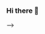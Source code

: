 ### Hi there 👋

<!--
# 💫 About Me:
I'm currently working on freelance mobile project.<br>I like to code with flutter<br>I'm currently learning Java Spring Framework.<br>bodybuilding, cycling and swimming are my favorite hobbies


## 🌐 Socials:
[![LinkedIn](https://img.shields.io/badge/LinkedIn-%230077B5.svg?logo=linkedin&logoColor=white)](https://linkedin.com/in/https://www.linkedin.com/in/enes-ceylan-5845b0147/) 

# 💻 Tech Stack:
![Java](https://img.shields.io/badge/java-%23ED8B00.svg?style=for-the-badge&logo=java&logoColor=white) ![Spring](https://img.shields.io/badge/spring-%236DB33F.svg?style=for-the-badge&logo=spring&logoColor=white) ![Dart](https://img.shields.io/badge/dart-%230175C2.svg?style=for-the-badge&logo=dart&logoColor=white) ![Arduino](https://img.shields.io/badge/-Arduino-00979D?style=for-the-badge&logo=Arduino&logoColor=white) ![Postman](https://img.shields.io/badge/Postman-FF6C37?style=for-the-badge&logo=postman&logoColor=white) ![Apache](https://img.shields.io/badge/apache-%23D42029.svg?style=for-the-badge&logo=apache&logoColor=white) ![Apache Maven](https://img.shields.io/badge/Apache%20Maven-C71A36?style=for-the-badge&logo=Apache%20Maven&logoColor=white)
# 📊 GitHub Stats:
![](https://github-readme-stats.vercel.app/api?username=EnesCeee&theme=dracula&hide_border=false&include_all_commits=false&count_private=false)<br/>
![](https://github-readme-streak-stats.herokuapp.com/?user=EnesCeee&theme=dracula&hide_border=false)<br/>
![](https://github-readme-stats.vercel.app/api/top-langs/?username=EnesCeee&theme=dracula&hide_border=false&include_all_commits=false&count_private=false&layout=compact)

### 😂 Random Dev Meme
<img src="https://rm.up.railway.app/" width="512px"/>

---
[![](https://visitcount.itsvg.in/api?id=EnesCeee&icon=2&color=0)](https://visitcount.itsvg.in)

<!-- Proudly created with GPRM ( https://gprm.itsvg.in ) -->
-->
